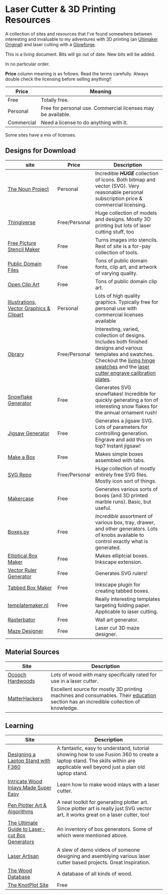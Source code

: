 # Laser Cutter & 3D Printing Resources

A collection of sites and resources that I've found somewhere between interesting and invaluable to my adventures with 3D printing (an [Ultimaker Original](https://ultimaker.com)) and laser cutting with a [Glowforge](https://glowforge.com).

This is a living document.  Bits will  go out of date.  New bits will be added.

In no particular order.

**Price** column meaning is as follows.  Read the terms carefully.  Always double check the licensing before selling anything!!

| Price | Meaning |
| ----- | ------- |
| Free | Totally free. |
| Personal | Free for personal use. Commercial licenses may be available. |
| Commercial | Need a license to do anything with it. |

Some sites have a mix of licenses.


## Designs for Download

| site | Price | Description
| ---- | ----- | -----------
| [The Noun Project](https://thenounproject.com) | Personal | Incredible ***HUGE*** collection of icons.  Both bitmap and vector (SVG).  Very reasonable personal subscription price & commercial licensing. |
| [Thingiverse](http://www.thingiverse.com/) | Free/Personal | Huge collection of models and designs.  Mostly 3D printing but lots of laser cutting stuff, too |
| [Free Picture Stencil Maker](https://online.rapidresizer.com/photograph-to-pattern.php) | Free | Turns images into stencils.  Rest of site is a for-pay collection of tools. |
| [Public Domain Files](http://www.publicdomainfiles.com) | Free | Tons of public domain fonts, clip art, and artwork of varying quality. |
| [Open Clip Art](https://openclipart.org) | Free | Tons of public domain clip art. |
| [Illustrations, Vector Graphics & Clipart](https://www.dreamstime.com/stock-vector-illustrations-clipart) | Personal | Lots of high quality graphics.  Typically free for personal use with commercial licenses available |
| [Obrary](https://obrary.com/collections/open-designs) | Free/Personal | Interesting, varied, collection of designs. Includes both finished designs and various templates and swatches.  Checkout the [living hinge swatches](https://obrary.com/collections/open-designs/products/living-hinge-patterns) and the [laser cutter engrave calibration plates](https://obrary.com/collections/open-designs/products/laser-cutter-engrave-calibration-plate). |
| [Snowflake Generator](https://www.misha.studio/snowflaker/) | Free | Generates SVG snowflakes! Incredible for quickly generating a ton of interesting snow flakes for the annual ornament rush! |
| [Jigsaw Generator](https://cdn.rawgit.com/Draradech/35d36347312ca6d0887aa7d55f366e30/raw/b04cf9cd63a59571910cb226226ce2b3ed46af46/jigsaw.html) | Free | Generates a jigsaw SVG.  Lots of parameters for controlling generation.  Engrave and add this on top? Instant jigsaw! |
| [Make a Box](https://makeabox.io) | Free | Makes simple boxes assembled with tabs. |
| [SVG Repo](https://www.svgrepo.com) | Free/Personal | Huge collection of mostly entirely free SVG files.  Mostly icon sort of things. |
| [Makercase](https://www.makercase.com/#/) | Free | Generates various sorts of boxes (and 3D printed marble runs).  Basic, but useful. |
| [Boxes.py](https://www.festi.info/boxes.py/index.html) | Free | *Incredible* assortment of various box, tray, drawer, and other generators.   Lots of knobs available to control exactly what is generated.  |
| [Elliptical Box Maker](https://github.com/BvdP/elliptical-box-maker) | Free | Makes elliptcial boxes.  Inkscape extension. |
| [Vector Ruler Generator](http://robbbb.github.io/VectorRuler/) | Free | Generates SVG rulers! |
| [Tabbed Box Maker](https://github.com/paulh-rnd/TabbedBoxMaker) | Free | Inkscape plugin for creating tabbed boxes. |
| [templatemaker.nl](https://www.templatemaker.nl/en/) | Free | Really interesting templates targeting folding paper.  Applicable to laser cutting. |
| [Rasterbator](https://rasterbator.net) | Free | Wall art generator. |
| [Maze Designer](https://adashrod.github.io/LaserCutMazes/designer) | Free | Laser cut 3D maze designer. |

## Material Sources

| Site | Description |
| ---- | ----------- |
| [Ocooch Hardwoods](http://ocoochhardwoods.com/index.php) | Lots of wood with many specifically rated for use in a laser cutter. |
| [MatterHackers](https://www.matterhackers.com) | Excellent source for mostly 3D printing machines and consumables.  Their [education](https://www.matterhackers.com/education) section has an incredible collection of knowledge.|

## Learning

| Site | Description |
| ---- | ----------- |
| [Designing a Laptop Stand with F360](https://www.youtube.com/watch?v=7riGolu7BpA) | A fantastic, easy to understand, tutorial showing how to use Fusion 360 to create a laptop stand.  The skills within are applicable well beyond just a plan old laptop stand. |
| [Intricate Wood Inlays Made Super Easy](https://www.instructables.com/Intricate-Wood-Inlays-Made-Super-Easy/?utm_source=newsletter&utm_medium=email) | Learn how to make wood inlays with a laser cutter. |
| [Pen Plotter Art & Algorithms](https://mattdesl.svbtle.com/pen-plotter-1) | A neat toolkit for generating plotter art.  Since plotter art is really just SVG vector art, it works great on a laser cutter, too! |
| [The Ultimate Guide to Laser-cut Box Generators](https://www.instructables.com/The-Ultimate-Guide-to-Laser-cut-Box-Generators/) | An inventory of box generators.  Some of which were mentioned above. |
| [Laser Artisan](http://www.laserartisan.com) | A slew of demo videos of someone designing and asemblying various laser cutter based projects.   Great inspiration. |
| [The Wood Database](https://www.wood-database.com/wood-filter/) | A database of all kinds of wood. |
| [The KnotPlot Site](https://www.knotplot.com) | Free | An amazing collection of everything knots.  From tieing actual rope knots to incredible geometric patterns inspired by knots.   Well worth an explore. |
